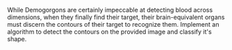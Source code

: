 While Demogorgons are certainly impeccable at detecting blood across dimensions, when they finally find their target, their brain-equivalent organs must discern the contours of their target to recognize them. 
Implement an algorithm to detect the contours on the provided image and classify it's shape.
